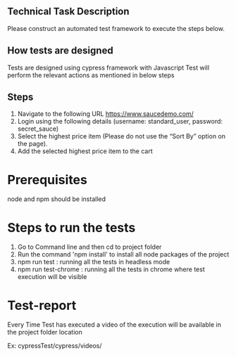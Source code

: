 ## Technical Task Description ##

Please construct an automated test framework to execute the steps below. 

## How tests are designed
Tests are designed using cypress framework with Javascript
Test will perform the relevant actions as mentioned in below steps
 
## Steps
1. Navigate to the following URL https://www.saucedemo.com/
2. Login using the following details (username: standard_user, password: secret_sauce)
3. Select the highest price item (Please do not use the “Sort By” option on the page).
4. Add the selected highest price item to the cart

# Prerequisites
node and npm should be installed

# Steps to run the tests #
1. Go to Command line and then cd to project folder
2. Run the command 'npm install' to install all node packages of the project
3. npm run test : running all the tests in headless mode
4. npm run test-chrome : running all the tests in chrome where test execution will be visible 

# Test-report
Every Time Test has executed a video of the execution will be available in the project folder location 

Ex: cypressTest/cypress/videos/

